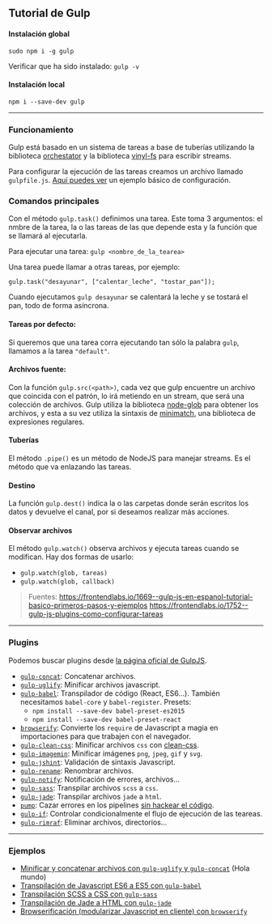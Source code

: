 ## Tutorial de Gulp

#### Instalación global
`sudo npm i -g gulp`

Verificar que ha sido instalado: `gulp -v`

#### Instalación local
`npm i --save-dev gulp`

______________________________

### Funcionamiento
Gulp está basado en un sistema de tareas a base de tuberías utilizando la biblioteca [orchestator](https://github.com/robrich/orchestrator) y la biblioteca [vinyl-fs](https://github.com/wearefractal/vinyl-fs) para escribir streams.

Para configurar la ejecución de las tareas creamos un archivo llamado `gulpfile.js`. [Aquí puedes ver](https://github.com/mondeja/fullstack/blob/master/backend/src/037-automatizar_tareas/gulp/hola_mundo/gulpfile.js) un ejemplo básico de configuración.

### Comandos principales
Con el método `gulp.task()` definimos una tarea. Este toma 3 argumentos: el nmbre de la tarea, la o las tareas de las que depende esta y la función que se llamará al ejecutarla.

Para ejecutar una tarea: `gulp <nombre_de_la_tearea>`

Una tarea puede llamar a otras tareas, por ejemplo:
```
gulp.task("desayunar", ["calentar_leche", "tostar_pan"]);
```
Cuando ejecutamos `gulp desayunar` se calentará la leche y se tostará el pan, todo de forma asíncrona.

#### Tareas por defecto:
Si queremos que una tarea corra ejecutando tan sólo la palabra `gulp`, llamamos a la tarea `"default"`.

#### Archivos fuente:
Con la función `gulp.src(<path>)`, cada vez que gulp encuentre un archivo que coincida con el patrón, lo irá metiendo en un stream, que será una colección de archivos. Gulp utiliza la biblioteca [node-glob](https://github.com/isaacs/node-glob) para obtener los archivos, y esta a su vez utiliza la sintaxis de [minimatch](https://github.com/isaacs/minimatch), una biblioteca de expresiones regulares.

#### Tuberías
El método `.pipe()` es un método de NodeJS para manejar streams. Es el método que va enlazando las tareas.

#### Destino
La función `gulp.dest()` indica la o las carpetas donde serán escritos los datos y devuelve el canal, por si deseamos realizar más acciones.

#### Observar archivos
El método `gulp.watch()` observa archivos y ejecuta tareas cuando se modifican. Hay dos formas de usarlo:
- `gulp.watch(glob, tareas)`
- `gulp.watch(glob, callback)`

> Fuentes:
> https://frontendlabs.io/1669--gulp-js-en-espanol-tutorial-basico-primeros-pasos-y-ejemplos
> https://frontendlabs.io/1752--gulp-js-plugins-como-configurar-tareas


______________________________

### Plugins
Podemos buscar plugins desde [la página oficial de GulpJS](https://gulpjs.com/plugins/).

- [`gulp-concat`](https://www.npmjs.com/package/gulp-concat): Concatenar archivos.
- [`gulp-uglify`](https://www.npmjs.com/package/gulp-uglify): Minificar archivos javascript.
- [`gulp-babel`](https://www.npmjs.com/package/gulp-babel): Transpilador de código (React, ES6...). También necesitamos `babel-core` y `babel-register`. 
    Presets:
    + `npm install --save-dev babel-preset-es2015`
    + `npm install --save-dev babel-preset-react`
- [`browserify`](http://browserify.org/index.html): Convierte los `require` de Javascript a magia en importaciones para que trabajen con el navegador.
- [`gulp-clean-css`](https://www.npmjs.com/package/gulp-clean-css): Minificar archivos `css` con [clean-css](https://github.com/jakubpawlowicz/clean-css).
- [`gulp-imagemin`](https://www.npmjs.com/package/gulp-imagemin): Minificar imágenes `png`, `jpeg`, `gif` y `svg`.
- [`gulp-jshint`](https://www.npmjs.com/package/gulp-jshint): Validación de sintaxis Javascript.
- [`gulp-rename`](https://www.npmjs.com/package/gulp-rename): Renombrar archivos.
- [`gulp-notify`](https://www.npmjs.com/package/gulp-notify): Notificación de errores, archivos...
- [`gulp-sass`](https://www.npmjs.com/package/gulp-sass): Transpilar archivos `scss` a `css`.
- [`gulp-jade`](https://www.npmjs.com/package/gulp-jade): Transpilar archivos `jade` a `html`.
- [`pump`](https://www.npmjs.com/package/pump): Cazar errores en los pipelines [sin hackear el código](https://github.com/terinjokes/gulp-uglify/blob/master/docs/why-use-pump/README.md#why-use-pump).
- [`gulp-if`](https://www.npmjs.com/package/gulp-if): Controlar condicionalmente el flujo de ejecución de las teareas.
- [`gulp-rimraf`](https://www.npmjs.com/package/gulp-rimraf): Eliminar archivos, directorios...

__________________________________

### Ejemplos

- [Minificar y concatenar archivos con `gulp-uglify` y `gulp-concat`](hola_mundo/) (Hola mundo)
- [Transpilación de Javascript ES6 a ES5 con `gulp-babel`](babel_es6_es5/gulpfile.babel.js)
- [Transpilación SCSS a CSS con `gulp-sass`](sass_css/gulpfile.js)
- [Transpilación de Jade a HTML con `gulp-jade`](jade_html/gulpfile.js)
- [Browserificación (modularizar Javascript en cliente) con `browserify`](browserify/gulpfile.js)
